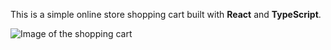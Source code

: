 This is a simple online store shopping cart built with **React** and **TypeScript**.

![Image of the shopping cart](https://raw.githubusercontent.com/MegaPanda/react-shopping-cart/master/fluffy_shop.jpg)

